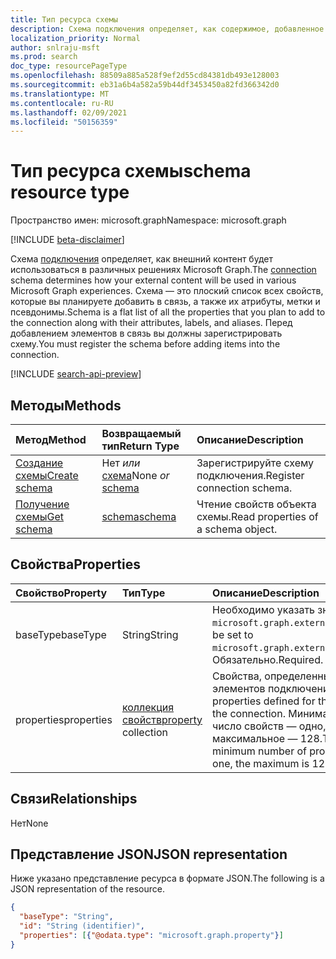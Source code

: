 ```yaml
---
title: Тип ресурса схемы
description: Схема подключения определяет, как содержимое, добавленное в подключение, будет использоваться в различных решениях Microsoft Graph.
localization_priority: Normal
author: snlraju-msft
ms.prod: search
doc_type: resourcePageType
ms.openlocfilehash: 88509a885a528f9ef2d55cd84381db493e128003
ms.sourcegitcommit: eb31a6b4a582a59b44df3453450a82fd366342d0
ms.translationtype: MT
ms.contentlocale: ru-RU
ms.lasthandoff: 02/09/2021
ms.locfileid: "50156359"
---
```

# <a name="schema-resource-type"></a><span data-ttu-id="186ac-103">Тип ресурса схемы</span><span class="sxs-lookup"><span data-stu-id="186ac-103">schema resource type</span></span>

<span data-ttu-id="186ac-104">Пространство имен: microsoft.graph</span><span class="sxs-lookup"><span data-stu-id="186ac-104">Namespace: microsoft.graph</span></span>

[!INCLUDE [beta-disclaimer](../../includes/beta-disclaimer.md)]

<span data-ttu-id="186ac-105">Схема [подключения](externalconnection.md) определяет, как внешний контент будет использоваться в различных решениях Microsoft Graph.</span><span class="sxs-lookup"><span data-stu-id="186ac-105">The [connection](externalconnection.md) schema determines how your external content will be used in various Microsoft Graph experiences.</span></span> <span data-ttu-id="186ac-106">Схема — это плоский список всех свойств, которые вы планируете добавить в связь, а также их атрибуты, метки и псевдонимы.</span><span class="sxs-lookup"><span data-stu-id="186ac-106">Schema is a flat list of all the properties that you plan to add to the connection along with their attributes, labels, and aliases.</span></span> <span data-ttu-id="186ac-107">Перед добавлением элементов в связь вы должны зарегистрировать схему.</span><span class="sxs-lookup"><span data-stu-id="186ac-107">You must register the schema before adding items into the connection.</span></span>

[!INCLUDE [search-api-preview](../../includes/search-api-preview-signup.md)]

## <a name="methods"></a><span data-ttu-id="186ac-108">Методы</span><span class="sxs-lookup"><span data-stu-id="186ac-108">Methods</span></span>

| <span data-ttu-id="186ac-109">Метод</span><span class="sxs-lookup"><span data-stu-id="186ac-109">Method</span></span>                                                    | <span data-ttu-id="186ac-110">Возвращаемый тип</span><span class="sxs-lookup"><span data-stu-id="186ac-110">Return Type</span></span>                   | <span data-ttu-id="186ac-111">Описание</span><span class="sxs-lookup"><span data-stu-id="186ac-111">Description</span></span> |
|:----------------------------------------------------------|:------------------------------|:--|
| [<span data-ttu-id="186ac-112">Создание схемы</span><span class="sxs-lookup"><span data-stu-id="186ac-112">Create schema</span></span>](../api/externalconnection-post-schema.md) | <span data-ttu-id="186ac-113">Нет *или* [схема](schema.md)</span><span class="sxs-lookup"><span data-stu-id="186ac-113">None *or* [schema](schema.md)</span></span> | <span data-ttu-id="186ac-114">Зарегистрируйте схему подключения.</span><span class="sxs-lookup"><span data-stu-id="186ac-114">Register connection schema.</span></span> |
| [<span data-ttu-id="186ac-115">Получение схемы</span><span class="sxs-lookup"><span data-stu-id="186ac-115">Get schema</span></span>](../api/schema-get.md)                        | [<span data-ttu-id="186ac-116">schema</span><span class="sxs-lookup"><span data-stu-id="186ac-116">schema</span></span>](schema.md)           | <span data-ttu-id="186ac-117">Чтение свойств объекта схемы.</span><span class="sxs-lookup"><span data-stu-id="186ac-117">Read properties of a schema object.</span></span> |

## <a name="properties"></a><span data-ttu-id="186ac-118">Свойства</span><span class="sxs-lookup"><span data-stu-id="186ac-118">Properties</span></span>

| <span data-ttu-id="186ac-119">Свойство</span><span class="sxs-lookup"><span data-stu-id="186ac-119">Property</span></span>   | <span data-ttu-id="186ac-120">Тип</span><span class="sxs-lookup"><span data-stu-id="186ac-120">Type</span></span>                               | <span data-ttu-id="186ac-121">Описание</span><span class="sxs-lookup"><span data-stu-id="186ac-121">Description</span></span>                |
|:-----------|:-----------------------------------|:---------------------------|
| <span data-ttu-id="186ac-122">baseType</span><span class="sxs-lookup"><span data-stu-id="186ac-122">baseType</span></span>   | <span data-ttu-id="186ac-123">String</span><span class="sxs-lookup"><span data-stu-id="186ac-123">String</span></span>                             | <span data-ttu-id="186ac-124">Необходимо указать значение `microsoft.graph.externalItem`.</span><span class="sxs-lookup"><span data-stu-id="186ac-124">Must be set to `microsoft.graph.externalItem`.</span></span> <span data-ttu-id="186ac-125">Обязательно.</span><span class="sxs-lookup"><span data-stu-id="186ac-125">Required.</span></span> |
| <span data-ttu-id="186ac-126">properties</span><span class="sxs-lookup"><span data-stu-id="186ac-126">properties</span></span> | <span data-ttu-id="186ac-127">[коллекция свойств](property.md)</span><span class="sxs-lookup"><span data-stu-id="186ac-127">[property](property.md) collection</span></span> | <span data-ttu-id="186ac-128">Свойства, определенные для элементов подключения.</span><span class="sxs-lookup"><span data-stu-id="186ac-128">The properties defined for the items in the connection.</span></span> <span data-ttu-id="186ac-129">Минимальное число свойств — одно, максимальное — 128.</span><span class="sxs-lookup"><span data-stu-id="186ac-129">The minimum number of properties is one, the maximum is 128.</span></span> |

## <a name="relationships"></a><span data-ttu-id="186ac-130">Связи</span><span class="sxs-lookup"><span data-stu-id="186ac-130">Relationships</span></span>

<span data-ttu-id="186ac-131">Нет</span><span class="sxs-lookup"><span data-stu-id="186ac-131">None</span></span>

## <a name="json-representation"></a><span data-ttu-id="186ac-132">Представление JSON</span><span class="sxs-lookup"><span data-stu-id="186ac-132">JSON representation</span></span>

<span data-ttu-id="186ac-133">Ниже указано представление ресурса в формате JSON.</span><span class="sxs-lookup"><span data-stu-id="186ac-133">The following is a JSON representation of the resource.</span></span>

<!-- {
  "blockType": "resource",
  "optionalProperties": [

  ],
  "@odata.type": "microsoft.graph.schema",
  "keyProperty": "id"
}-->

```json
{
  "baseType": "String",
  "id": "String (identifier)",
  "properties": [{"@odata.type": "microsoft.graph.property"}]
}
```

<!-- uuid: 16cd6b66-4b1a-43a1-adaf-3a886856ed98
2019-02-04 14:57:30 UTC -->
<!-- {
  "type": "#page.annotation",
  "description": "schema resource",
  "keywords": "",
  "section": "documentation",
  "tocPath": ""
}-->


